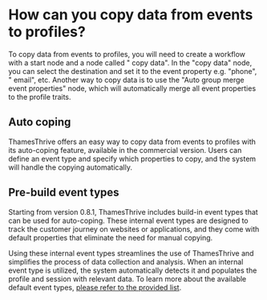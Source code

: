 # How can you copy data from events to profiles?

To copy data from events to profiles, you will need to create a workflow with a start node and a node called "
copy data". In the "copy data" node, you can select the destination and set it to the event property e.g. "phone", "
email", etc. Another way to copy data is to use the "Auto group merge event properties" node, which will automatically
merge all event properties to the profile traits.

## Auto coping

ThamesThrive offers an easy way to copy data from events to profiles with its auto-coping feature, available in the
commercial version. Users can define an event type and specify which properties to copy, and the system will handle the
copying automatically.

## Pre-build event types

Starting from version 0.8.1, ThamesThrive includes build-in event types that can be used for auto-coping. These internal
event types are designed to track the customer journey on websites or applications, and they come with default
properties that eliminate the need for manual copying.

Using these internal event types streamlines the use of ThamesThrive and simplifies the process of data collection and
analysis. When an internal event type is utilized, the system automatically detects it and populates the profile and
session with relevant data. To learn more about the available default event types, [please refer to the provided list](../events/internal/index.md).
